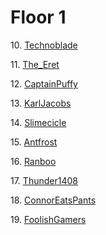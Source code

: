 # Floor 1

10\. [Technoblade](floor1/Technoblade)

11\. [The_Eret](floor1/The_Eret)

12\. [CaptainPuffy](floor1/CaptainPuffy)

13\. [KarlJacobs](floor1/KarlJacobs)

14\. [Slimecicle](floor1/Slimecicle)

15\. [Antfrost](floor1/Antfrost)

16\. [Ranboo](floor1/Ranboo)

17\. [Thunder1408](floor1/Thunder1408)

18\. [ConnorEatsPants](floor1/ConnorEatsPants)

19\. [FoolishGamers](floor1/FoolishGamers)